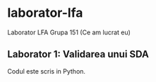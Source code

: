 # laborator-lfa
Laborator LFA Grupa 151 (Ce am lucrat eu)

## Laborator 1: Validarea unui SDA
Codul este scris in Python.
